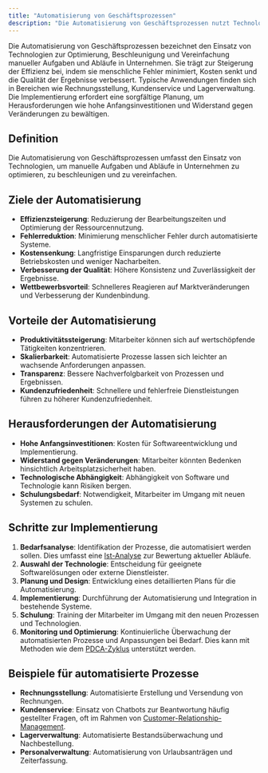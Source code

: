 ```yaml
---
title: "Automatisierung von Geschäftsprozessen"
description: "Die Automatisierung von Geschäftsprozessen nutzt Technologien, um manuelle Aufgaben zu optimieren und zu beschleunigen. Sie zielt auf Effizienzsteigerung, Fehlerreduktion und Kostensenkung ab. Schritte umfassen Bedarfsanalyse, Implementierung und Monitoring. Beispiele sind Rechnungsstellung und Kundenservice."
---
```


Die Automatisierung von Geschäftsprozessen bezeichnet den Einsatz von Technologien zur Optimierung, Beschleunigung und Vereinfachung manueller Aufgaben und Abläufe in Unternehmen. Sie trägt zur Steigerung der Effizienz bei, indem sie menschliche Fehler minimiert, Kosten senkt und die Qualität der Ergebnisse verbessert. Typische Anwendungen finden sich in Bereichen wie Rechnungsstellung, Kundenservice und Lagerverwaltung. Die Implementierung erfordert eine sorgfältige Planung, um Herausforderungen wie hohe Anfangsinvestitionen und Widerstand gegen Veränderungen zu bewältigen.

## Definition
Die Automatisierung von Geschäftsprozessen umfasst den Einsatz von Technologien, um manuelle Aufgaben und Abläufe in Unternehmen zu optimieren, zu beschleunigen und zu vereinfachen.

## Ziele der Automatisierung
- **Effizienzsteigerung**: Reduzierung der Bearbeitungszeiten und Optimierung der Ressourcennutzung.
- **Fehlerreduktion**: Minimierung menschlicher Fehler durch automatisierte Systeme.
- **Kostensenkung**: Langfristige Einsparungen durch reduzierte Betriebskosten und weniger Nacharbeiten.
- **Verbesserung der Qualität**: Höhere Konsistenz und Zuverlässigkeit der Ergebnisse.
- **Wettbewerbsvorteil**: Schnelleres Reagieren auf Marktveränderungen und Verbesserung der Kundenbindung.

## Vorteile der Automatisierung
- **Produktivitätssteigerung**: Mitarbeiter können sich auf wertschöpfende Tätigkeiten konzentrieren.
- **Skalierbarkeit**: Automatisierte Prozesse lassen sich leichter an wachsende Anforderungen anpassen.
- **Transparenz**: Bessere Nachverfolgbarkeit von Prozessen und Ergebnissen.
- **Kundenzufriedenheit**: Schnellere und fehlerfreie Dienstleistungen führen zu höherer Kundenzufriedenheit.

## Herausforderungen der Automatisierung
- **Hohe Anfangsinvestitionen**: Kosten für Softwareentwicklung und Implementierung.
- **Widerstand gegen Veränderungen**: Mitarbeiter könnten Bedenken hinsichtlich Arbeitsplatzsicherheit haben.
- **Technologische Abhängigkeit**: Abhängigkeit von Software und Technologie kann Risiken bergen.
- **Schulungsbedarf**: Notwendigkeit, Mitarbeiter im Umgang mit neuen Systemen zu schulen.

## Schritte zur Implementierung
1. **Bedarfsanalyse**: Identifikation der Prozesse, die automatisiert werden sollen. Dies umfasst eine [Ist-Analyse](/open-fidup/lerninhalte/ist-analyse) zur Bewertung aktueller Abläufe.
2. **Auswahl der Technologie**: Entscheidung für geeignete Softwarelösungen oder externe Dienstleister.
3. **Planung und Design**: Entwicklung eines detaillierten Plans für die Automatisierung.
4. **Implementierung**: Durchführung der Automatisierung und Integration in bestehende Systeme.
5. **Schulung**: Training der Mitarbeiter im Umgang mit den neuen Prozessen und Technologien.
6. **Monitoring und Optimierung**: Kontinuierliche Überwachung der automatisierten Prozesse und Anpassungen bei Bedarf. Dies kann mit Methoden wie dem [PDCA-Zyklus](/open-fidup/lerninhalte/pdca) unterstützt werden.

## Beispiele für automatisierte Prozesse
- **Rechnungsstellung**: Automatisierte Erstellung und Versendung von Rechnungen.
- **Kundenservice**: Einsatz von Chatbots zur Beantwortung häufig gestellter Fragen, oft im Rahmen von [Customer-Relationship-Management](/open-fidup/lerninhalte/customer-relationship-management).
- **Lagerverwaltung**: Automatisierte Bestandsüberwachung und Nachbestellung.
- **Personalverwaltung**: Automatisierung von Urlaubsanträgen und Zeiterfassung.